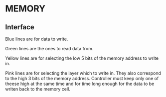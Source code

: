MEMORY
======

Interface
---------
Blue lines are for data to write.

Green lines are the ones to read data from.

Yellow lines are for selecting the low 5 bits of the memory address to write in.

Pink lines are for selecting the layer which to write in.
They also correspond to the high 3 bits of the memory address.
Controller must keep only one of theese high at the same time
and for time long enough for the data to be writen back to the memory cell.
